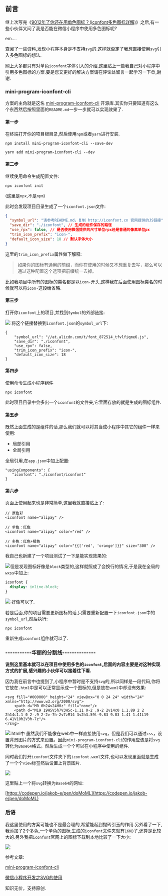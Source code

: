## 前言
继上次写完《[9012年了你还在用单色图标？(iconfont多色图标详解)](https://juejin.im/post/5d1ca87c6fb9a07eea328e69)》之后,有一些小伙伴又问了我是否能在微信小程序中使用多色图标呢?

em....

查阅了一些资料,发现小程序本身是不支持`svg`的.这样就否定了我想直接使用`svg`引入多色图标的想法.

网上大多都只有对单色`iconfont`字体引入的介绍,这里贴上一篇我自己对小程序中引用多色图标的方案.要是您又更好的解决方案请在评论处留言一起学习一下😊,谢谢.

### mini-program-iconfont-cli

方案的主角就是这名 [mini-program-iconfont-cli](https://github.com/fwh1990/mini-program-iconfont-cli) 开源库.其实你只要知道有这么个东西然后按照里面的`README.md`一步一步就可以实现效果了.

#### 第一步
在终端打开你的项目根目录,然后使用`npm`或者`yarn`进行安装.
```
npm install mini-program-iconfont-cli --save-dev
```
```
yarn add mini-program-iconfont-cli --dev
```
#### 第二步
继续使用命令生成配置文件:
```
npx iconfont init
```
(这里是`npx`,不是`npm`)

此时会发现项目目录生成了一个`iconfont.json`文件:
```json
{
  "symbol_url": "请参考README.md，复制 http://iconfont.cn 官网提供的JS链接",
  "save_dir": "./iconfont", // 生成的组件保存的路径
  "use_rpx": false, // 是否使用微信提供的尺寸单位rpx还是普通的像素单位px
  "trim_icon_prefix": "icon-",
  "default_icon_size": 18 // 默认字体大小
}
```
这里的`trim_icon_prefix`属性做下解释:
> 如果你的图标有通用的前缀，而你在使用的时候又不想重复去写，那么可以通过这种配置这个选项把前缀统一去掉。

比如我项目中所有的图标的类名都是以`icon-`开头,这样我在后面使用图标类名的时候就可以将`icon-`这段给省略.
#### 第三步
打开你`iconfont`上的项目,并找到`Symbol`的外部链接:

![](https://user-gold-cdn.xitu.io/2019/9/8/16d10f513287aa31?w=2400&h=1366&f=png&s=285925)
将这个链接替换到`iconfont.json`的`symbol_url`下:
```
{
    "symbol_url": "//at.alicdn.com/t/font_872514_tfvlfiqme6.js",
    "save_dir": "./iconfont",
    "use_rpx": false,
    "trim_icon_prefix": "icon-",
    "default_icon_size": 18
}
```
#### 第四步
使用命令生成小程序组件
```
npx iconfont
```
此时项目目录中会多出一个`iconfont`的文件夹,它里面存放的就是生成的图标组件.

#### 第五步
既然上面生成的是组件的话,那么我们就可以将其当成小程序中其它的组件一样来使用:
- 局部引用
- 全局引用

全局引用,在`app.json`中加上配置:
```
"usingComponents": {
   "iconfont": "./iconfont/iconfont"
}
```

#### 第六步
页面上使用起来也是非常简单,这里我就直接贴上了:
```
// 原色彩
<iconfont name="alipay" />

// 单色：红色
<iconfont name="alipay" color="red" />

// 多色：红色+橘色
<iconfont name="alipay" color="{{['red', 'orange']}}" size="300" />
```
我自己也新建了一个项目测试了一下是能实现效果的:

![](https://user-gold-cdn.xitu.io/2019/9/8/16d110833fa0e8f2?w=2424&h=1894&f=png&s=409724)但是发现图标好像是`block`类型的,这样就照成了会换行的情况,于是我在全局的`wxss`中加上:
```css
iconfont {
  display: inline-block;
}
```


![](https://user-gold-cdn.xitu.io/2019/9/8/16d110ca4f55c494?w=2424&h=1894&f=png&s=468589)
好像可以了.

若是后面,你的项目需要更新图标的话,只需要重新配置一下`iconfont.json`中的`symbol_url`,然后执行:
```
npx iconfont
```
重新生成`iconfont`组件就可以了.

### -----------华丽的分割线--------------

**说到这里基本就可以在项目中使用多色的`iconfont`,后面的内容主要是对这种实现方式的扩展,感兴趣的小伙伴可以接着往下看.**

因为我在前言中也提到了,小程序中暂时是不支持`svg`的,所以同样是一段代码,你将它放在`.html`中是可以正常显示成一个图标的,但是放在`wxml`中却没有效果:
```
<svg fill="#000000" height="24" viewBox="0 0 24 24" width="24" xmlns="http://www.w3.org/2000/svg">
    <path d="M0 0h24v24H0z" fill="none"/>
    <path d="M19 19H5V5h7V3H5c-1.11 0-2 .9-2 2v14c0 1.1.89 2 2 2h14c1.1 0 2-.9 2-2v-7h-2v7zM14 3v2h3.59l-9.83 9.83 1.41 1.41L19 6.41V10h2V3h-7z"/>
</svg>
```

![.html中](https://user-gold-cdn.xitu.io/2019/9/8/16d1114a59aa6bb8?w=900&h=302&f=png&s=38092)
虽然我们不能像在web中一样直接使用`svg`，但是我们可以通过`css`，设置背景图片的方式来设置。因此`mini-program-iconfont-cli`的作用应该是将`svg`转化为`Base64`格式。然后生成一个个可以在小程序中使用的组件.

同时我们打开`iconfont`文件夹下的`iconfont.wxml`文件,也可以发现里面就是生成了一个个`view`标签然后设置上背景图片.

![](https://user-gold-cdn.xitu.io/2019/9/8/16d111c7b488a2fb?w=2052&h=1608&f=png&s=371043)

这里贴上一个将`svg`转换为`Base64`的网址:

[https://codepen.io/jakob-e/pen/doMoML](https://codepen.io/jakob-e/pen/doMoML)

### 后语

我这里使用的方案可能也不是最合理的,希望能起到抛砖引玉的作用.另外看了一下,我添加了2个多色,一个单色的图标,生成的`iconfont`文件夹就有`16KB`了,还算是比较大的.另外我把`iconfont`官网上的图标下载到本地比较了一下大小:

![](https://user-gold-cdn.xitu.io/2019/9/8/16d112c983bd141b?w=1274&h=130&f=png&s=37449)

参考文章:

[mini-program-iconfont-cli](https://github.com/fwh1990/mini-program-iconfont-cli)

[微信小程序开发之SVG的使用](https://blog.bihe0832.com/svg.html)

知识无价，支持原创.